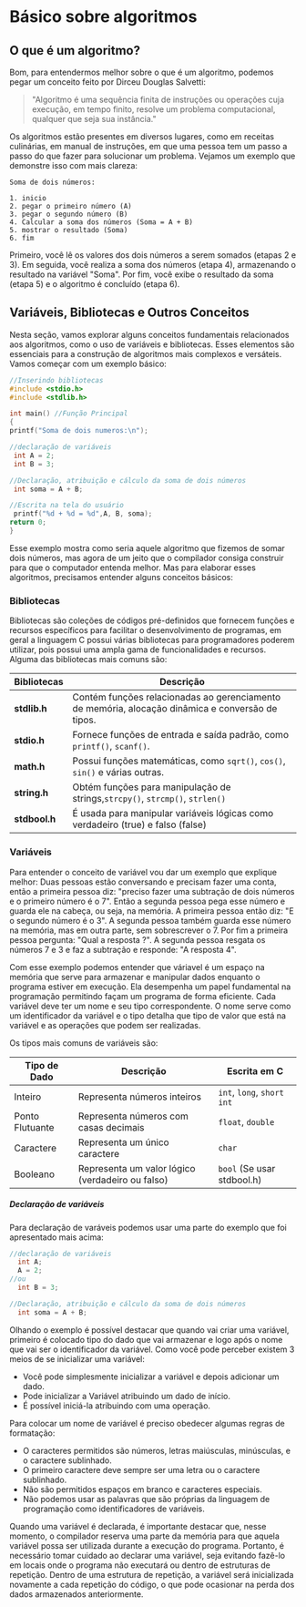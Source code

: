 # Básico sobre algoritmos

## O que é um algoritmo?

Bom, para entendermos melhor sobre o que é um algoritmo, podemos pegar um conceito feito por Dirceu Douglas Salvetti:

> "Algoritmo é uma sequência finita de instruções ou operações cuja execução, em tempo finito, resolve um problema computacional, qualquer que seja sua instância."

Os algoritmos estão presentes em diversos lugares, como em receitas culinárias, em manual de instruções, em que uma pessoa tem um passo a passo do que fazer para solucionar um problema. Vejamos um exemplo que demonstre isso com mais clareza:

```
Soma de dois números:

1. inicio
2. pegar o primeiro número (A)
3. pegar o segundo número (B)
4. Calcular a soma dos números (Soma = A + B)
5. mostrar o resultado (Soma)
6. fim
```

Primeiro, você lê os valores dos dois números a serem somados (etapas 2 e 3). Em seguida, você realiza a soma dos números (etapa 4), armazenando o resultado na variável "Soma". Por fim, você exibe o resultado da soma (etapa 5) e o algoritmo é concluído (etapa 6).

## Variáveis, Bibliotecas e Outros Conceitos

Nesta seção, vamos explorar alguns conceitos fundamentais relacionados aos algoritmos, como o uso de variáveis e bibliotecas. Esses elementos são essenciais para a construção de algoritmos mais complexos e versáteis. Vamos começar com um exemplo básico:

```C
//Inserindo bibliotecas
#include <stdio.h>
#include <stdlib.h>

int main() //Função Principal
{
printf("Soma de dois numeros:\n");

//declaração de variáveis
 int A = 2;
 int B = 3;

//Declaração, atribuição e cálculo da soma de dois números
 int soma = A + B;

//Escrita na tela do usuário
 printf("%d + %d = %d",A, B, soma);
return 0;
}

```

Esse exemplo mostra como seria aquele algoritmo que fizemos de somar dois números, mas agora de um jeito que o compilador consiga construir para que o computador entenda melhor. Mas para elaborar esses algoritmos, precisamos entender alguns conceitos básicos:

### Bibliotecas

 Bibliotecas são coleções de códigos pré-definidos que fornecem funções e recursos específicos para facilitar o desenvolvimento de programas, em geral a linguagem C possui várias bibliotecas para programadores poderem utilizar, pois possui uma ampla gama de funcionalidades e recursos. Alguma das bibliotecas mais comuns são:

| Bibliotecas         | Descrição                                                                                              |
| ------------------- | -------------------------------------------------------------------------------------------------------- |
| **stdlib.h**  | Contém funções relacionadas ao gerenciamento de memória, alocação dinâmica e conversão de tipos. |
| **stdio.h**   | Fornece funções de entrada e saída padrão, como `printf()`, `scanf()`.                           |
| **math.h**    | Possui funções matemáticas, como `sqrt()`, `cos()`, `sin()` e várias outras.                   |
| **string.h**  | Obtém funções para manipulação de strings,`strcpy()`, `strcmp()`, `strlen()`                  |
| **stdbool.h** | É usada para manipular variáveis lógicas como verdadeiro (true) e falso (false)                       |

### Variáveis

Para entender o conceito de variável vou dar um exemplo que explique melhor:
Duas pessoas estão conversando e precisam fazer uma conta, então a primeira pessoa diz: "preciso fazer uma subtração de dois números e o primeiro número é o 7". Então a segunda pessoa pega esse número e guarda ele na cabeça, ou seja, na memória. A primeira pessoa então diz: "E o segundo número é o 3". A segunda pessoa também guarda esse número na memória, mas em outra parte, sem sobrescrever o 7. Por fim a primeira pessoa pergunta: "Qual a resposta ?". A segunda pessoa resgata os números 7 e 3 e faz a subtração e responde: "A resposta 4".

Com esse exemplo podemos entender que váriavel é um espaço na memória que serve para armazenar e manipular dados enquanto o programa estiver em execução. Ela desempenha um papel fundamental na programação permitindo façam um programa de forma eficiente. Cada variável deve ter um nome e seu tipo correspondente. O nome serve como um identificador da variável e o tipo detalha que tipo de valor que está na variável e as operações que podem ser realizadas.

Os tipos mais comuns de variáveis são:

| Tipo de Dado    | Descrição                                       | Escrita em C                     |
| --------------- | ------------------------------------------------- | -------------------------------- |
| Inteiro         | Representa números inteiros                      | `int`, `long`, `short int` |
| Ponto Flutuante | Representa números com casas decimais            | `float`, `double`            |
| Caractere       | Representa um único caractere                    | `char`                         |
| Booleano        | Representa um valor lógico (verdadeiro ou falso) | `bool` (Se usar stdbool.h)     |


##### **Declaração de variáveis**

Para declaração de varáveis podemos usar uma parte do exemplo que foi apresentado mais acima:

```C
//declaração de variáveis
  int A;
  A = 2;
//ou
  int B = 3;

//Declaração, atribuição e cálculo da soma de dois números
  int soma = A + B;

```

Olhando o exemplo é possível destacar que quando vai criar uma variável, primeiro é colocado tipo do dado que vai armazenar e logo após o nome que vai ser o identificador da variável. Como você pode perceber existem 3 meios de se inicializar uma variável:

- Você pode simplesmente inicializar a variável e depois adicionar um dado.
- Pode inicializar a Variável atribuindo um dado de início.
- É possível iniciá-la atribuindo com uma operação.

Para colocar um nome de variável é preciso obedecer algumas regras de formatação:

- O caracteres permitidos são números, letras maiúsculas, minúsculas, e o caractere sublinhado.
- O primeiro caractere deve sempre ser uma letra ou o caractere sublinhado.
- Não são permitidos espaços em branco e caracteres especiais.
- Não podemos usar as palavras que são próprias da linguagem de programação como identificadores de variáveis.

Quando uma variável é declarada, é importante destacar que, nesse momento, o compilador reserva uma parte da memória para que aquela variável possa ser utilizada durante a execução do programa. Portanto, é necessário tomar cuidado ao declarar uma variável, seja evitando fazê-lo em locais onde o programa não executará ou dentro de estruturas de repetição. Dentro de uma estrutura de repetição, a variável será inicializada novamente a cada repetição do código, o que pode ocasionar na perda dos dados armazenados anteriormente.
